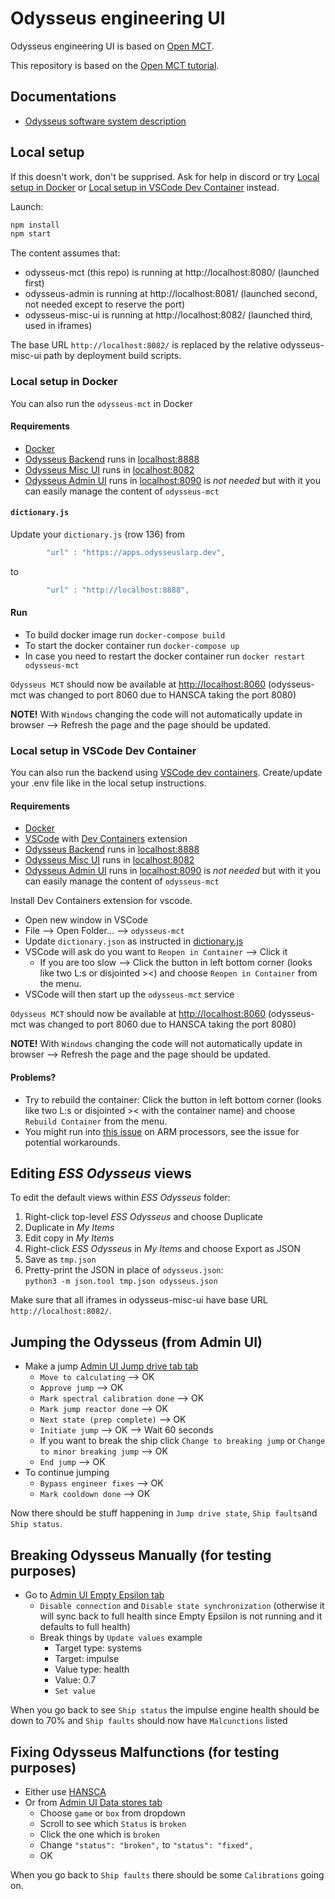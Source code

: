 # Odysseus engineering UI

Odysseus engineering UI is based on [Open MCT](https://github.com/nasa/openmct).

This repository is based on the [Open MCT tutorial](https://github.com/nasa/openmct-tutorial).

## Documentations

* [Odysseus software system description](https://github.com/OdysseusLarp/odysseus-backend/blob/master/docs/system-description.md)

## Local setup

If this doesn't work, don't be supprised. Ask for help in discord or try [Local setup in Docker](#local-setup-in-docker) or [Local setup in VSCode Dev Container](#local-setup-in-vscode-dev-container) instead.

Launch:

```bash 
npm install
npm start
```

The content assumes that:

* odysseus-mct (this repo) is running at http://localhost:8080/ (launched first)
* odysseus-admin is running at http://localhost:8081/ (launched second, not needed except to reserve the port)
* odysseus-misc-ui is running at http://localhost:8082/ (launched third, used in iframes)

The base URL `http://localhost:8082/` is replaced by the relative odysseus-misc-ui path by deployment build scripts.

### Local setup in Docker

You can also run the `odysseus-mct` in Docker 

#### Requirements
* [Docker](https://www.docker.com/)
* [Odysseus Backend](https://github.com/OdysseusLarp/odysseus-backend) runs in [localhost:8888](http://localhost:8888)
* [Odysseus Misc UI](https://github.com/OdysseusLarp/odysseus-misc-ui) runs in [localhost:8082](http://localhost:8082)
* [Odysseus Admin UI](https://github.com/OdysseusLarp/odysseus-admin) runs in [localhost:8090](http://localhost:8090) is *not needed* but with it you can easily manage the content of `odysseus-mct`


#### `dictionary.js`

Update your `dictionary.js` (row 136) from

```js
        "url" : "https://apps.odysseuslarp.dev",
``` 
to

```js
        "url" : "http://localhost:8888",
```

#### Run

* To build docker image run `docker-compose build`
* To start the docker container run `docker-compose up`
* In case you need to restart the docker container run `docker restart odysseus-mct`

`Odysseus MCT` should now be available at [http://localhost:8060](http://localhost:8060) (odysseus-mct was changed to port 8060 due to HANSCA taking the port 8080)

**NOTE!** With `Windows` changing the code will not automatically update in browser --> Refresh the page and the page  should be updated.

### Local setup in VSCode Dev Container

You can also run the backend using [VSCode dev containers](https://code.visualstudio.com/docs/devcontainers/containers). Create/update your .env file like in the local setup instructions.

#### Requirements

* [Docker](https://www.docker.com/)
* [VSCode](https://code.visualstudio.com/) with [Dev Containers](https://code.visualstudio.com/docs/devcontainers/tutorial#_install-the-extension) extension
* [Odysseus Backend](https://github.com/OdysseusLarp/odysseus-backend) runs in [localhost:8888](http://localhost:8888)
* [Odysseus Misc UI](https://github.com/OdysseusLarp/odysseus-misc-ui) runs in [localhost:8082](http://localhost:8082)
* [Odysseus Admin UI](https://github.com/OdysseusLarp/odysseus-admin) runs in [localhost:8090](http://localhost:8090) is *not needed* but with it you can easily manage the content of `odysseus-mct`

Install Dev Containers extension for vscode.

* Open new window in VSCode
* File --> Open Folder... --> `odysseus-mct`
* Update `dictionary.json` as instructed in [dictionary.js](#dictionaryjs)
* VSCode will ask do you want to `Reopen in Container` --> Click it
    * If you are too slow --> Click the button in left bottom corner (looks like two L:s or disjointed ><) and choose `Reopen in Container` from the menu.
* VSCode will then start up the `odysseus-mct` service

`Odysseus MCT` should now be available at [http://localhost:8060](http://localhost:8060) (odysseus-mct was changed to port 8060 due to HANSCA taking the port 8080)

**NOTE!** With `Windows` changing the code will not automatically update in browser --> Refresh the page and the page  should be updated.

#### Problems?

* Try to rebuild the container: Click the button in left bottom corner (looks like two L:s or disjointed >< with the container name) and choose `Rebuild Container` from the menu.
* You might run into [this issue](https://github.com/microsoft/vscode-remote-release/issues/7305) on ARM processors, see the issue for potential workarounds.


## Editing *ESS Odysseus* views

To edit the default views within *ESS Odysseus* folder:

1. Right-click top-level *ESS Odysseus* and choose Duplicate
2. Duplicate in *My Items*
3. Edit copy in *My Items*
4. Right-click *ESS Odysseus* in *My Items* and choose Export as JSON
5. Save as `tmp.json`
6. Pretty-print the JSON in place of `odysseus.json`:  
   `python3 -m json.tool tmp.json odysseus.json`

Make sure that all iframes in odysseus-misc-ui have base URL `http://localhost:8082/`.


## Jumping the Odysseus (from Admin UI)

* Make a jump [Admin UI Jump drive tab tab](http://localhost:8090/#/jump)
    - `Move to calculating` --> OK
    - `Approve jump` --> OK
    - `Mark spectral calibration done` --> OK
    - `Mark jump reactor done` --> OK
    - `Next state (prep complete)` --> OK
    - `Initiate jump` --> OK --> Wait 60 seconds
    - If you want to break the ship click `Change to breaking jump` or `Change to minor breaking jump` --> OK
    - `End jump` --> OK
* To continue jumping 
    - `Bypass engineer fixes` --> OK
    - `Mark cooldown done` --> OK

Now there should be stuff happening in `Jump drive state`, `Ship faults`and `Ship status`.

## Breaking Odysseus Manually (for testing purposes)

* Go to [Admin UI Empty Epsilon tab](http://localhost:8090/#/emptyepsilon)
    - `Disable connection` and `Disable state synchronization` (otherwise it will sync back to full health since Empty Epsilon is not running and it defaults to full health)
    - Break things by `Update values` example
        - Target type: systems
        - Target: impulse
        - Value type: health
        - Value: 0.7
        - `Set value`

When you go back to see `Ship status` the impulse engine health should be down to 70% and `Ship faults` should now have `Malcunctions` listed

## Fixing Odysseus Malfunctions (for testing purposes)

* Either use [HANSCA](https://github.com/OdysseusLarp/odysseus-HANSCA)
* Or from [Admin UI Data stores tab](http://localhost:8090/#/data)
    - Choose `game` or `box` from dropdown
    - Scroll to see which `Status` is `broken`
    - Click the one which is `broken`
    - Change `"status": "broken",` to `"status": "fixed",`
    - OK

When you go back to `Ship faults` there should be some `Calibrations` going on.
